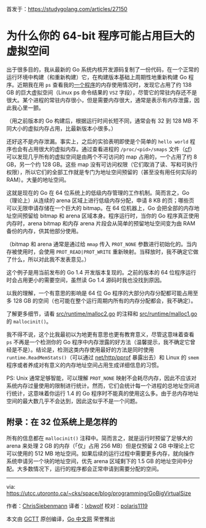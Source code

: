 首发于：https://studygolang.com/articles/27150

# 为什么你的 64-bit 程序可能占用巨大的虚拟空间

出于很多目的，我从最新的 Go 系统内核开发源码复制了一份代码，在一个正常的运行环境中构建（和重新构建）它，在构建版本基础上周期性地重新构建 Go 程序。近期我在用 `ps` 查看我的[一个程序](https://github.com/siebenmann/smtpd/)的内存使用情况时，发现它占用了约 138 GB 的巨大虚拟空间（Linux ps 命令结果的 `VSZ` 字段），尽管它的常驻内存还不是很大。某个进程的常驻内存很小，但是需要内存很大，通常是表示有内存泄露，因此我心里一颤。

（用之前版本的 Go 构建后，根据运行时间长短不同，通常会有 32 到 128 MB 不同大小的虚拟内存占用，比最新版本小很多。）

还好这不是内存泄漏。事实上，之后的实验表明即使是个简单的 `hello world` 程序也会有占用很大的虚拟内存。通过查看进程的 `/proc/<pid>/smaps` 文件（[cf](https://utcc.utoronto.ca/~cks/space/blog/linux/SmapsFields)）可以发现几乎所有的虚拟空间是由两个不可访问的 map 占用的，一个占用了约 8 GB，另一个约 128 GB。这些 map 没有可访问权限（它们取消了读、写和可执行权限），所以它们的全部工作就是专门为地址空间预留的（甚至没有用任何实际的 RAM）。大量的地址空间。

这就是现在的 Go 在 64 位系统上的低级内存管理的工作机制。简而言之，Go （理论上）从连续的 arena 区域上进行低级内存分配，申请 8 KB 的页；哪些页可以无限申请存储在一个巨大的 bitmap。在 64 位机器上，Go 会把全部的内存地址空间预留给 bitmap 和 arena 区域本身。程序运行时，当你的 Go 程序真正使用内存时，arena bitmap 和内存 arena 片段会从简单的预留地址空间变为由 RAM 备份的内存，供其他部分使用。

（bitmap 和 arena 通常是通过给 `mmap` 传入 `PROT_NONE` 参数进行初始化的。当内存被使用时，会使用 `PROT_READ|PROT_WRITE` 重新映射。当释放时，我不确定它做了什么，所以对此我不发表意见。）

这个例子是用当前发布的 Go 1.4 开发版本复现的。之前的版本的 64 位程序运行时会占用更小的需要空间，虽然读 Go 1.4 源码时我也没找到原因。

以我的理解，一个有意思的影响是 64 位 Go 程序的大部分内存分配都可能占用至多 128 GB 的空间（也可能在整个运行周期内所有的内存分配都会，我不确定）。

了解更多细节，请看 [src/runtime/malloc2.go](https://github.com/golang/go/blob/master/src/runtime/malloc2.go) 的注释和 [src/runtime/malloc1.go](https://github.com/golang/go/blob/master/src/runtime/malloc1.go) 的 `mallocinit()`。

我不得不说，这个比我最初以为地更有意思也更有教育意义，尽管这意味着查看 `ps` 不再是一个检测你的 Go 程序中内存泄露的好方法（温馨提示，我不确定它曾经是不是）。结论是，检测这类内存使用最好的方法是同时使用 `runtime.ReadMemStats()`（可以通过 [net/http/pprof](http://golang.org/pkg/net/http/pprof/) 暴露出去）和 Linux 的 `smem` 程序或者养成对有意义的内存地址空间占用生成详细信息的习惯。

PS: Unix 通常足够智能，可以理解 `PROT_NONE` 映射不会耗尽内存，因此不应该对系统内存过量使用的限制进行统计。然而，它们会统计每一个进程的总地址空间进行统计，这意味着你运行 1.4 的 Go 程序时不能真的使用这么多。由于总内存地址空间的最大数几乎不会达到，因此这似乎不是一个问题。

## 附录：在 32 位系统上是怎样的

所有的信息都在 `mallocinit()` 注释中。简而言之，就是运行时预留了足够大的 arena 来处理 2 GB 的内存（「仅」占用 256 MB）但是仅预留 2 GB 中理论上它可以使用的 512 MB 地址空间。如果后续的运行过程中需要更多内存，就向操作系统申请另一个块的地址空间，优先 arena 区域剩下的 1.5 GB 的地址空间中分配。大多数情况下，运行的程序都会正常申请到需要分配的空间。

---

via: https://utcc.utoronto.ca/~cks/space/blog/programming/GoBigVirtualSize

作者：[ChrisSiebenmann](https://utcc.utoronto.ca/~cks/space/People/ChrisSiebenmann)
译者：[lxbwolf](https://github.com/lxbwolf)
校对：[polaris1119](https://github.com/polaris1119)

本文由 [GCTT](https://github.com/studygolang/GCTT) 原创编译，[Go 中文网](https://studygolang.com/) 荣誉推出
